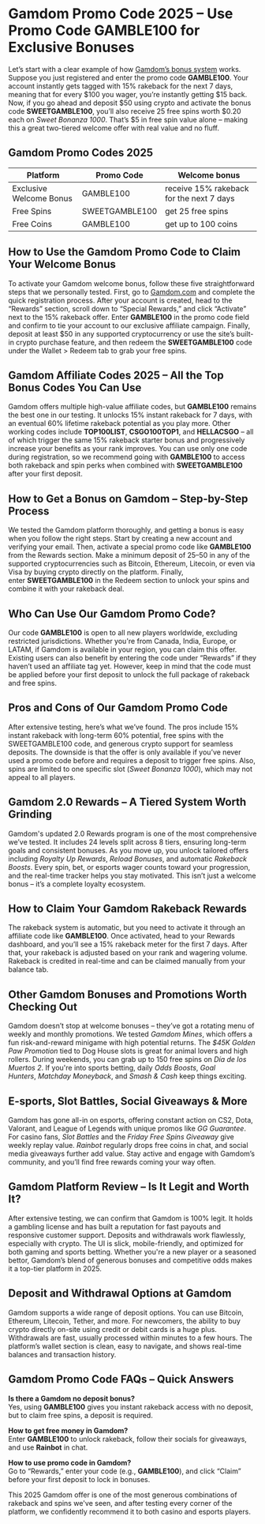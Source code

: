 # **Gamdom Promo Code 2025 – Use Promo Code GAMBLE100 for Exclusive Bonuses**

Let’s start with a clear example of how [Gamdom’s bonus system](http://gamdom.com/r/gamble100) works. Suppose you just registered and enter the promo code **GAMBLE100**. Your account instantly gets tagged with 15% rakeback for the next 7 days, meaning that for every $100 you wager, you’re instantly getting $15 back. Now, if you go ahead and deposit $50 using crypto and activate the bonus code **SWEETGAMBLE100**, you’ll also receive 25 free spins worth $0.20 each on _Sweet Bonanza 1000_. That’s $5 in free spin value alone – making this a great two-tiered welcome offer with real value and no fluff.

## Gamdom Promo Codes 2025
| Platform  | Promo Code | Welcome bonus |
| ------------- | ------------- | ------------- |
| Exclusive Welcome Bonus  | GAMBLE100  | receive 15% rakeback for the next 7 days |
| Free Spins  | SWEETGAMBLE100 | get 25 free spins |
| Free Coins | GAMBLE100 | get up to 100 coins |

## **How to Use the Gamdom Promo Code to Claim Your Welcome Bonus**

To activate your Gamdom welcome bonus, follow these five straightforward steps that we personally tested. First, go to [Gamdom.com](http://gamdom.com/r/gamble100) and complete the quick registration process. After your account is created, head to the “Rewards” section, scroll down to “Special Rewards,” and click “Activate” next to the 15% rakeback offer. Enter **GAMBLE100** in the promo code field and confirm to tie your account to our exclusive affiliate campaign. Finally, deposit at least $50 in any supported cryptocurrency or use the site’s built-in crypto purchase feature, and then redeem the **SWEETGAMBLE100** code under the Wallet > Redeem tab to grab your free spins.

## **Gamdom Affiliate Codes 2025 – All the Top Bonus Codes You Can Use**

Gamdom offers multiple high-value affiliate codes, but **GAMBLE100** remains the best one in our testing. It unlocks 15% instant rakeback for 7 days, with an eventual 60% lifetime rakeback potential as you play more. Other working codes include **TOP100LIST**, **CSGO100TOP1**, and **HELLACSGO** – all of which trigger the same 15% rakeback starter bonus and progressively increase your benefits as your rank improves. You can use only one code during registration, so we recommend going with **GAMBLE100** to access both rakeback and spin perks when combined with **SWEETGAMBLE100** after your first deposit.

## **How to Get a Bonus on Gamdom – Step-by-Step Process**

We tested the Gamdom platform thoroughly, and getting a bonus is easy when you follow the right steps. Start by creating a new account and verifying your email. Then, activate a special promo code like **GAMBLE100** from the Rewards section. Make a minimum deposit of $25–$50 in any of the supported cryptocurrencies such as Bitcoin, Ethereum, Litecoin, or even via Visa by buying crypto directly on the platform. Finally, enter **SWEETGAMBLE100** in the Redeem section to unlock your spins and combine it with your rakeback deal.

## **Who Can Use Our Gamdom Promo Code?**

Our code **GAMBLE100** is open to all new players worldwide, excluding restricted jurisdictions. Whether you're from Canada, India, Europe, or LATAM, if Gamdom is available in your region, you can claim this offer. Existing users can also benefit by entering the code under “Rewards” if they haven’t used an affiliate tag yet. However, keep in mind that the code must be applied before your first deposit to unlock the full package of rakeback and free spins.

## **Pros and Cons of Our Gamdom Promo Code**

After extensive testing, here’s what we’ve found. The pros include 15% instant rakeback with long-term 60% potential, free spins with the SWEETGAMBLE100 code, and generous crypto support for seamless deposits. The downside is that the offer is only available if you’ve never used a promo code before and requires a deposit to trigger free spins. Also, spins are limited to one specific slot (_Sweet Bonanza 1000_), which may not appeal to all players.

## **Gamdom 2.0 Rewards – A Tiered System Worth Grinding**

Gamdom's updated 2.0 Rewards program is one of the most comprehensive we’ve tested. It includes 24 levels split across 8 tiers, ensuring long-term goals and consistent bonuses. As you move up, you unlock tailored offers including _Royalty Up Rewards_, _Reload Bonuses_, and automatic _Rakeback Boosts_. Every spin, bet, or esports wager counts toward your progression, and the real-time tracker helps you stay motivated. This isn’t just a welcome bonus – it’s a complete loyalty ecosystem.

## **How to Claim Your Gamdom Rakeback Rewards**

The rakeback system is automatic, but you need to activate it through an affiliate code like **GAMBLE100**. Once activated, head to your Rewards dashboard, and you’ll see a 15% rakeback meter for the first 7 days. After that, your rakeback is adjusted based on your rank and wagering volume. Rakeback is credited in real-time and can be claimed manually from your balance tab.

## **Other Gamdom Bonuses and Promotions Worth Checking Out**

Gamdom doesn’t stop at welcome bonuses – they’ve got a rotating menu of weekly and monthly promotions. We tested _Gamdom Mines_, which offers a fun risk-and-reward minigame with high potential returns. The _$45K Golden Paw Promotion_ tied to Dog House slots is great for animal lovers and high rollers. During weekends, you can grab up to 150 free spins on _Día de los Muertos 2_. If you're into sports betting, daily _Odds Boosts_, _Goal Hunters_, _Matchday Moneyback_, and _Smash & Cash_ keep things exciting.

## **E-sports, Slot Battles, Social Giveaways & More**

Gamdom has gone all-in on esports, offering constant action on CS2, Dota, Valorant, and League of Legends with unique promos like _GG Guarantee_. For casino fans, _Slot Battles_ and the _Friday Free Spins Giveaway_ give weekly replay value. _Rainbot_ regularly drops free coins in chat, and social media giveaways further add value. Stay active and engage with Gamdom’s community, and you’ll find free rewards coming your way often.

## **Gamdom Platform Review – Is It Legit and Worth It?**

After extensive testing, we can confirm that Gamdom is 100% legit. It holds a gambling license and has built a reputation for fast payouts and responsive customer support. Deposits and withdrawals work flawlessly, especially with crypto. The UI is slick, mobile-friendly, and optimized for both gaming and sports betting. Whether you're a new player or a seasoned bettor, Gamdom’s blend of generous bonuses and competitive odds makes it a top-tier platform in 2025.

## **Deposit and Withdrawal Options at Gamdom**

Gamdom supports a wide range of deposit options. You can use Bitcoin, Ethereum, Litecoin, Tether, and more. For newcomers, the ability to buy crypto directly on-site using credit or debit cards is a huge plus. Withdrawals are fast, usually processed within minutes to a few hours. The platform’s wallet section is clean, easy to navigate, and shows real-time balances and transaction history.

## **Gamdom Promo Code FAQs – Quick Answers**

**Is there a Gamdom no deposit bonus?**  
Yes, using **GAMBLE100** gives you instant rakeback access with no deposit, but to claim free spins, a deposit is required.

**How to get free money in Gamdom?**  
Enter **GAMBLE100** to unlock rakeback, follow their socials for giveaways, and use **Rainbot** in chat.

**How to use promo code in Gamdom?**  
Go to “Rewards,” enter your code (e.g., **GAMBLE100**), and click “Claim” before your first deposit to lock in bonuses.

This 2025 Gamdom offer is one of the most generous combinations of rakeback and spins we've seen, and after testing every corner of the platform, we confidently recommend it to both casino and esports players.
